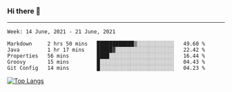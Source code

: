 ### Hi there 👋
---
<!--START_SECTION:waka-->
```text
Week: 14 June, 2021 - 21 June, 2021

Markdown     2 hrs 50 mins   ████████████▒░░░░░░░░░░░░   49.60 % 
Java         1 hr 17 mins    █████▓░░░░░░░░░░░░░░░░░░░   22.42 % 
Properties   56 mins         ████░░░░░░░░░░░░░░░░░░░░░   16.44 % 
Groovy       15 mins         █░░░░░░░░░░░░░░░░░░░░░░░░   04.43 % 
Git Config   14 mins         █░░░░░░░░░░░░░░░░░░░░░░░░   04.23 % 
```
<!--END_SECTION:waka-->

[![Top Langs](https://github-readme-stats.vercel.app/api/top-langs/?username=HyunAh-iia&layout=compact)](https://github.com/anuraghazra/github-readme-stats)
<!--
**HyunAh-iia/HyunAh-iia** is a ✨ _special_ ✨ repository because its `README.md` (this file) appears on your GitHub profile.

Here are some ideas to get you started:

- 🔭 I’m currently working on ...
- 🌱 I’m currently learning ...
- 👯 I’m looking to collaborate on ...
- 🤔 I’m looking for help with ...
- 💬 Ask me about ...
- 📫 How to reach me: ...
- 😄 Pronouns: ...
- ⚡ Fun fact: ...
-->
